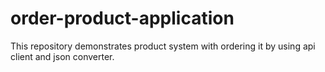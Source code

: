 # order-product-application
This repository demonstrates product system with ordering it by using api client and json converter.
